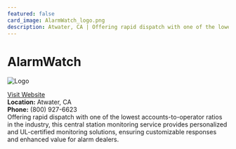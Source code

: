 ```yaml
---
featured: false
card_image: AlarmWatch_logo.png
description: Atwater, CA | Offering rapid dispatch with one of the lowest accounts-to-operator ratios in the industry, this central station monitoring service provides personalized and UL-certified monitoring solutions, ensuring customizable responses and enhanced value for alarm dealers.
---
```


# AlarmWatch
<img src="AlarmWatch_logo.png" alt="Logo" style="max-width: 200px; height: auto;">

<a href="https://www.alarmwatch.com">Visit Website</a>  
**Location:** Atwater, CA  
**Phone:** (800) 927-6623 <br>
Offering rapid dispatch with one of the lowest accounts-to-operator ratios in the industry, this central station monitoring service provides personalized and UL-certified monitoring solutions, ensuring customizable responses and enhanced value for alarm dealers.
